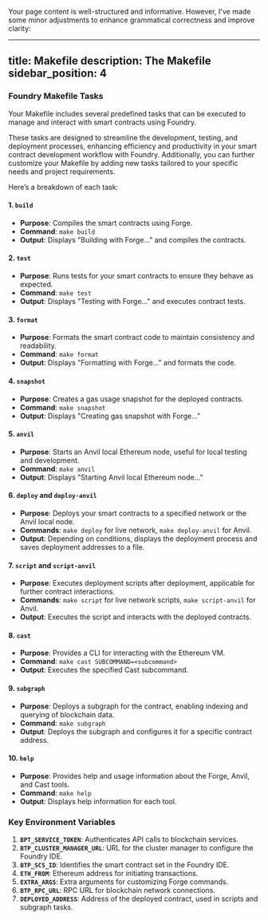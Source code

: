Your page content is well-structured and informative. However, I've made some minor adjustments to enhance grammatical correctness and improve clarity:

---
title: Makefile
description: The Makefile
sidebar_position: 4
---
### Foundry Makefile Tasks

Your Makefile includes several predefined tasks that can be executed to manage and interact with smart contracts using Foundry.

These tasks are designed to streamline the development, testing, and deployment processes, enhancing efficiency and productivity in your smart contract development workflow with Foundry. Additionally, you can further customize your Makefile by adding new tasks tailored to your specific needs and project requirements.

Here’s a breakdown of each task:

#### **1. `build`**
   - **Purpose**: Compiles the smart contracts using Forge.
   - **Command**: `make build`
   - **Output**: Displays "Building with Forge..." and compiles the contracts.

#### **2. `test`**
   - **Purpose**: Runs tests for your smart contracts to ensure they behave as expected.
   - **Command**: `make test`
   - **Output**: Displays "Testing with Forge..." and executes contract tests.

#### **3. `format`**
   - **Purpose**: Formats the smart contract code to maintain consistency and readability.
   - **Command**: `make format`
   - **Output**: Displays "Formatting with Forge..." and formats the code.

#### **4. `snapshot`**
   - **Purpose**: Creates a gas usage snapshot for the deployed contracts.
   - **Command**: `make snapshot`
   - **Output**: Displays "Creating gas snapshot with Forge..."

#### **5. `anvil`**
   - **Purpose**: Starts an Anvil local Ethereum node, useful for local testing and development.
   - **Command**: `make anvil`
   - **Output**: Displays "Starting Anvil local Ethereum node..."

#### **6. `deploy` and `deploy-anvil`**
   - **Purpose**: Deploys your smart contracts to a specified network or the Anvil local node.
   - **Commands**: `make deploy` for live network, `make deploy-anvil` for Anvil.
   - **Output**: Depending on conditions, displays the deployment process and saves deployment addresses to a file.

#### **7. `script` and `script-anvil`**
   - **Purpose**: Executes deployment scripts after deployment, applicable for further contract interactions.
   - **Commands**: `make script` for live network scripts, `make script-anvil` for Anvil.
   - **Output**: Executes the script and interacts with the deployed contracts.

#### **8. `cast`**
   - **Purpose**: Provides a CLI for interacting with the Ethereum VM.
   - **Command**: `make cast SUBCOMMAND=<subcommand>`
   - **Output**: Executes the specified Cast subcommand.

#### **9. `subgraph`**
   - **Purpose**: Deploys a subgraph for the contract, enabling indexing and querying of blockchain data.
   - **Command**: `make subgraph`
   - **Output**: Deploys the subgraph and configures it for a specific contract address.

#### **10. `help`**
   - **Purpose**: Provides help and usage information about the Forge, Anvil, and Cast tools.
   - **Command**: `make help`
   - **Output**: Displays help information for each tool.

### Key Environment Variables

1. **`BPT_SERVICE_TOKEN`**: Authenticates API calls to blockchain services.
2. **`BTP_CLUSTER_MANAGER_URL`**: URL for the cluster manager to configure the Foundry IDE.
3. **`BTP_SCS_ID`**: Identifies the smart contract set in the Foundry IDE.
4. **`ETH_FROM`**: Ethereum address for initiating transactions.
5. **`EXTRA_ARGS`**: Extra arguments for customizing Forge commands.
6. **`BTP_RPC_URL`**: RPC URL for blockchain network connections.
7. **`DEPLOYED_ADDRESS`**: Address of the deployed contract, used in scripts and subgraph tasks.

